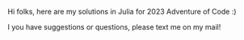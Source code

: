 Hi folks, here are my solutions in Julia for 2023 Adventure of Code :)


I you have suggestions or questions, please text me on my mail!
